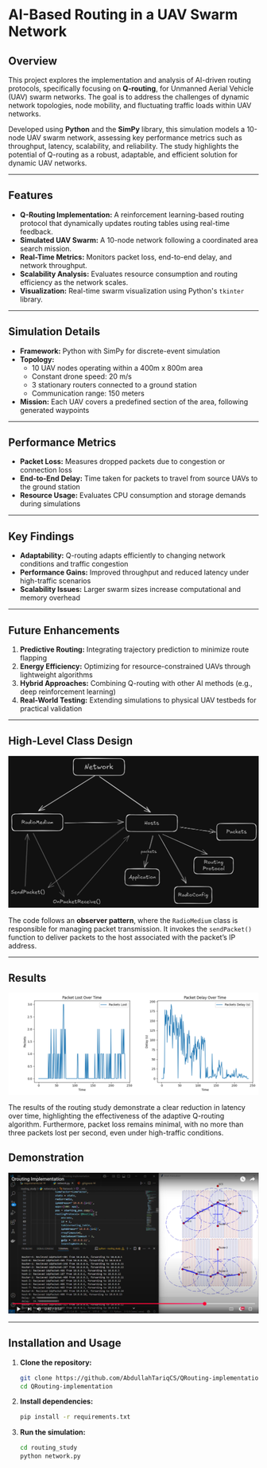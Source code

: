 # **AI-Based Routing in a UAV Swarm Network**

## **Overview**  

This project explores the implementation and analysis of AI-driven routing protocols, specifically focusing on **Q-routing**, for Unmanned Aerial Vehicle (UAV) swarm networks. The goal is to address the challenges of dynamic network topologies, node mobility, and fluctuating traffic loads within UAV networks.  

Developed using **Python** and the **SimPy** library, this simulation models a 10-node UAV swarm network, assessing key performance metrics such as throughput, latency, scalability, and reliability. The study highlights the potential of Q-routing as a robust, adaptable, and efficient solution for dynamic UAV networks.  

---

## **Features**  

- **Q-Routing Implementation:** A reinforcement learning-based routing protocol that dynamically updates routing tables using real-time feedback.  
- **Simulated UAV Swarm:** A 10-node network following a coordinated area search mission.  
- **Real-Time Metrics:** Monitors packet loss, end-to-end delay, and network throughput.  
- **Scalability Analysis:** Evaluates resource consumption and routing efficiency as the network scales.  
- **Visualization:** Real-time swarm visualization using Python's `tkinter` library.  

---

## **Simulation Details**  

- **Framework:** Python with SimPy for discrete-event simulation  
- **Topology:**  
  - 10 UAV nodes operating within a 400m x 800m area  
  - Constant drone speed: 20 m/s  
  - 3 stationary routers connected to a ground station  
  - Communication range: 150 meters  
- **Mission:** Each UAV covers a predefined section of the area, following generated waypoints  

---

## **Performance Metrics**  

- **Packet Loss:** Measures dropped packets due to congestion or connection loss  
- **End-to-End Delay:** Time taken for packets to travel from source UAVs to the ground station  
- **Resource Usage:** Evaluates CPU consumption and storage demands during simulations  

---

## **Key Findings**  

- **Adaptability:** Q-routing adapts efficiently to changing network conditions and traffic congestion  
- **Performance Gains:** Improved throughput and reduced latency under high-traffic scenarios  
- **Scalability Issues:** Larger swarm sizes increase computational and memory overhead  

---

## **Future Enhancements**  

1. **Predictive Routing:** Integrating trajectory prediction to minimize route flapping  
2. **Energy Efficiency:** Optimizing for resource-constrained UAVs through lightweight algorithms  
3. **Hybrid Approaches:** Combining Q-routing with other AI methods (e.g., deep reinforcement learning)  
4. **Real-World Testing:** Extending simulations to physical UAV testbeds for practical validation  

---

## **High-Level Class Design**  
![Class Diagram](img/Class_Drawing.png)  

The code follows an **observer pattern**, where the `RadioMedium` class is responsible for managing packet transmission. It invokes the `sendPacket()` function to deliver packets to the host associated with the packet’s IP address.  

---

## **Results**  
![Routing Results](img/Figure_1.png)  

The results of the routing study demonstrate a clear reduction in latency over time, highlighting the effectiveness of the adaptive Q-routing algorithm. Furthermore, packet loss remains minimal, with no more than three packets lost per second, even under high-traffic conditions.

## **Demonstration**
[![demo](img/demo.png)](https://youtu.be/7W6rYr-FJD8)

---

## **Installation and Usage**  

1. **Clone the repository:**  
   ```bash
   git clone https://github.com/AbdullahTariqCS/QRouting-implementation
   cd QRouting-implementation
   ```  

2. **Install dependencies:**  
   ```bash
   pip install -r requirements.txt
   ```  

3. **Run the simulation:**  
   ```bash
   cd routing_study
   python network.py
   ```  
